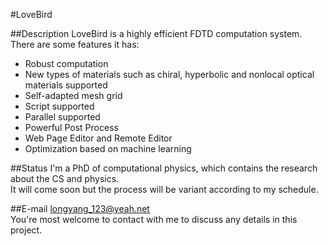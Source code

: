 #LoveBird

##Description
LoveBird is a highly efficient FDTD computation system. There are some features it has:  
+ Robust computation
+ New types of materials such as chiral, hyperbolic and nonlocal optical materials supported
+ Self-adapted mesh grid
+ Script supported
+ Parallel supported
+ Powerful Post Process
+ Web Page Editor and Remote Editor  
+ Optimization based on machine learning

##Status
I'm a PhD of computational physics, which contains the research about the CS and physics.  
It will come soon but the process will be variant according to my schedule. 

##E-mail
longyang_123@yeah.net  
You're most welcome to contact with me to discuss any details in this project. 